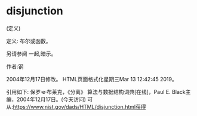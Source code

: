 # disjunction


(定义)



定义:
布尔或函数。



另请参阅
一起,暗示。


作者:钢







2004年12月17日修改。
HTML页面格式化星期三Mar 13 12:42:45 2019。



引用如下:
保罗·e·布莱克，《分离》
算法与数据结构词典[在线]，Paul E. Black主编，2004年12月17日。(今天访问)
可从:https://www.nist.gov/dads/HTML/disjunction.html获得